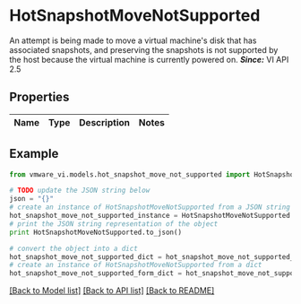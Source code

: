 # HotSnapshotMoveNotSupported

An attempt is being made to move a virtual machine's disk that has associated snapshots, and preserving the snapshots is not supported by the host because the virtual machine is currently powered on.  ***Since:*** VI API 2.5 

## Properties
Name | Type | Description | Notes
------------ | ------------- | ------------- | -------------

## Example

```python
from vmware_vi.models.hot_snapshot_move_not_supported import HotSnapshotMoveNotSupported

# TODO update the JSON string below
json = "{}"
# create an instance of HotSnapshotMoveNotSupported from a JSON string
hot_snapshot_move_not_supported_instance = HotSnapshotMoveNotSupported.from_json(json)
# print the JSON string representation of the object
print HotSnapshotMoveNotSupported.to_json()

# convert the object into a dict
hot_snapshot_move_not_supported_dict = hot_snapshot_move_not_supported_instance.to_dict()
# create an instance of HotSnapshotMoveNotSupported from a dict
hot_snapshot_move_not_supported_form_dict = hot_snapshot_move_not_supported.from_dict(hot_snapshot_move_not_supported_dict)
```
[[Back to Model list]](../README.md#documentation-for-models) [[Back to API list]](../README.md#documentation-for-api-endpoints) [[Back to README]](../README.md)


